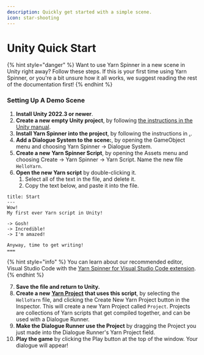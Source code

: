 ```yaml
---
description: Quickly get started with a simple scene.
icon: star-shooting
---
```


# Unity Quick Start

{% hint style="danger" %}
Want to use Yarn Spinner in a new scene in Unity right away? Follow these steps. If this is your first time using Yarn Spinner, or you're a bit unsure how it all works, we suggest reading the rest of the documentation first!
{% endhint %}

### Setting Up A Demo Scene

1. **Install Unity 2022.3 or newer**.
2. **Create a new empty Unity project**, by following [the instructions in the Unity manual](https://docs.unity3d.com/Manual/GettingStarted.html).
3. **Install Yarn Spinner into the project**, by following the instructions in [.](./ "mention").
4. **Add a Dialogue System to the scene:**, by opening the GameObject menu and choosing Yarn Spinner -> Dialogue System.
5. **Create a new** **Yarn Spinner Script**, by opening the Assets menu and choosing Create -> Yarn Spinner -> Yarn Script. Name the new file `HelloYarn`.
6. **Open the new Yarn script** by double-clicking it.
   1. Select all of the text in the file, and delete it.
   2. Copy the text below, and paste it into the file.

```
title: Start
---
Wow!
My first ever Yarn script in Unity!

-> Gosh!
-> Incredible!
-> I'm amazed!

Anyway, time to get writing!
===
```

{% hint style="info" %}
You can learn about our recommended editor, Visual Studio Code with the [Yarn Spinner for Visual Studio Code extension](../../write-yarn-scripts/yarn-spinner-editor/).
{% endhint %}

7. **Save the file and return to Unity.**
8. **Create a new** [**Yarn Project**](../yarn-spinner-in-unity-scenes/yarn-projects.md) **that uses this script**, by selecting the `HelloYarn` file, and clicking the Create New Yarn Project button in the Inspector. This will create a new Yarn Project called `Project`. Projects are collections of Yarn scripts that get compiled together, and can be used with a Dialogue Runner.
9. **Make the Dialogue Runner use the Project** by dragging the Project you just made into the Dialogue Runner's Yarn Project field.
10. **Play the game** by clicking the Play button at the top of the window. Your dialogue will appear!
